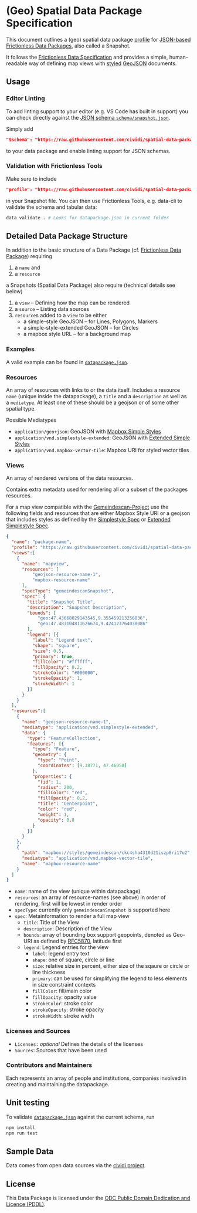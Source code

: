 # (Geo) Spatial Data Package Specification

This document outlines a (geo) spatial data package [profile](https://specs.frictionlessdata.io/profiles/) for [JSON-based](https://en.wikipedia.org/wiki/JSON) [Frictionless Data Packages](https://specs.frictionlessdata.io/data-package/), also called a Snapshot.

It follows the [Frictionless Data Specification](https://frictionlessdata.io) and provides a simple, human-readable way of defining map views with [styled](https://github.com/cividi/simplestyle-extended-spec) [GeoJSON](https://geojson.org) documents.

## Usage

### Editor Linting

To add linting support to your editor (e.g. VS Code has built in support) you can check directly against the [JSON schema `schema/snapshot.json`](schema/snapshot.json).

Simply add
```json
"$schema": "https://raw.githubusercontent.com/cividi/spatial-data-package-spec/main/schemas/snapshot.json"
```
to your data package and enable linting support for JSON schemas.

### Validation with Frictionless Tools

Make sure to include 
```json
"profile": "https://raw.githubusercontent.com/cividi/spatial-data-package-spec/main/schemas/snapshot.json"
```
in your Snapshot file. You can then use Frictionless Tools, e.g. data-cli to validate the schema and tabular data:
```sh
data validate . # Looks for datapackage.json in current folder
```

## Detailed Data Package Structure

In addition to the basic structure of a Data Package (cf. [Frictionless Data Package](https://specs.frictionlessdata.io/data-package/)) requiring

1. a `name` and
1. a `resource`

a Snapshots (Spatial Data Package) also require (technical details see below)

1. a `view` – Defining how the map can be rendered
1. a `source` – Listing data sources
1. `resource`s added to a `view` to be either
   - a simple-style GeoJSON – for Lines, Polygons, Markers
   - a simple-style-extended GeoJSON – for Circles
   - a mapbox style URL – for a background map

### Examples

A valid example can be found in [`datapackage.json`](datapackage.json).

### Resources

An array of resources with links to or the data itself. Includes a resource `name` (unique inside the datapackage), a `title` and a `description` as well as a `mediatype`. At least one of these should be a geojson or of some other spatial type.

Possible Mediatypes

- `application/geo+json`: GeoJSON with [Mapbox Simple Styles](https://github.com/mapbox/simplestyle-spec)
- `application/vnd.simplestyle-extended`: GeoJSON with [Extended Simple Styles](https://github.com/cividi/simplestyle-extended-spec)
- `application/vnd.mapbox-vector-tile`: Mapbox URI for styled vector tiles

### Views

An array of rendered versions of the data resources.

Contains extra metadata used for rendering all or a subset of the packages resources.

For a map view compatible with the [Gemeindescan-Project](https://github.com/cividi/spatial-data-package-platform) use the following fields and resources that are either Mapbox Style URI or a geojson that includes styles as defined by the [Simplestyle Spec](https://github.com/mapbox/simplestyle-spec) or [Extended Simplestyle Spec](https://github.com/cividitech/simplestyle-extended-spec).

```json
{
  "name": "package-name",
  "profile": "https://raw.githubusercontent.com/cividi/spatial-data-package-spec/main/schemas/snapshot.json",
  "views":[
    {
      "name": "mapview",
      "resources": [
          "geojson-resource-name-1",
          "mapbox-resource-name"
      ],
      "specType": "gemeindescanSnapshot",
      "spec": {
        "title": "Snapshot Title",
        "description": "Snapshot Description",
        "bounds": [
            "geo:47.43668029143545,9.355459213256836",
            "geo:47.483104811626674,9.424123764038086"
        ],
        "legend": [{
          "label": "Legend text",
          "shape": "square",
          "size": 0.5,
          "primary": true,
          "fillColor": "#ffffff",
          "fillOpacity": 0.2,
          "strokeColor": "#000000",
          "strokeOpacity": 1,
          "strokeWidth": 1
        }]
      }
    }
  ],
  "resources":[
    {
      "name": "geojson-resource-name-1",
      "mediatype": "application/vnd.simplestyle-extended",
      "data": {
        "type": "FeatureCollection",
        "features": [{
          "type": "Feature",
          "geometry": {
            "type": "Point",
            "coordinates": [9.38771, 47.46058]
          },
          "properties": {
            "fid": 1,
            "radius": 200,
            "fillColor": "red",
            "fillOpacity": 0.2,
            "title": "Centerpoint",
            "color": "red",
            "weight": 1,
            "opacity": 0.8
          }
        }]
      }
    },
    {
      "path": "mapbox://styles/gemeindescan/ckc4sha4310d21iszp8ri17u2",
      "mediatype": "application/vnd.mapbox-vector-tile",
      "name": "mapbox-resource-name"
    }
  ]
}
```

- `name`: name of the view (unique within datapackage)
- `resources`: an array of resource-names (see above) in order of rendering, first will be lowest in render order
- `specType`: currently only `gemeindescanSnapshot` is supported here
- `spec`: Metainformation to render a full map view
  - `title`: Title of the View
  - `description`: Description of the View 
  - `bounds`: array of bounding box support geopoints, denoted as Geo-URI as defined by [RFC5870](https://tools.ietf.org/html/rfc5870), latitude first
  - `legend`: Legend entries for the view
    - `label`: legend entry text
    - `shape`: one of square, circle or line
    - `size`: relative size in percent, either size of the sqaure or circle or line thickness
    - `primary`: can be used for simplifying the legend to less elements in size constraint contexts
    - `fillColor`: fill/main color
    - `fillOpacity`: opacity value
    - `strokeColor`: stroke color
    - `strokeOpacity`: stroke opacity
    - `strokeWidth`: stroke width

### Licenses and Sources

- `Licenses:` *optional* Defines the details of the licenses
- `Sources`: Sources that have been used

### Contributors and Maintainers

Each represents an array of people and institutions, companies involved in creating and maintaining the datapackage. 

## Unit testing

To validate [`datapackage.json`](datapackage.json) against the current schema, run

```sh
npm install
npm run test
```

## Sample Data

Data comes from open data sources via the [cividi project](https://cividi.ch).

## License

This Data Package is licensed under the [ODC Public Domain Dedication and Licence (PDDL)](LICENSE).
